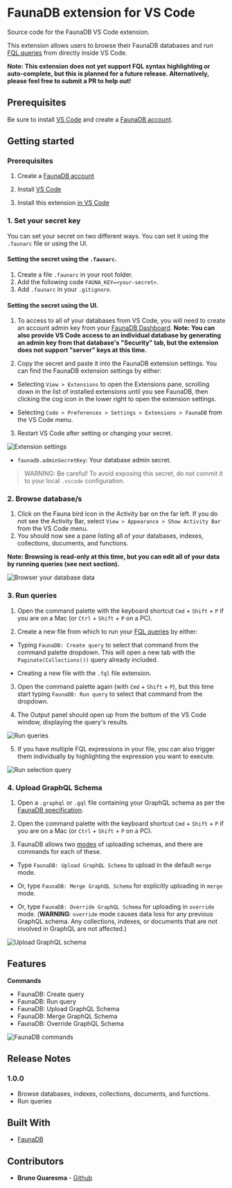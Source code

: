 # FaunaDB extension for VS Code

Source code for the FaunaDB VS Code extension.

This extension allows users to browse their FaunaDB databases and run [FQL queries](https://docs.fauna.com/fauna/current/api/fql/) from directly inside VS Code.

**Note: This extension does not yet support FQL syntax highlighting or auto-complete, but this is planned for a future release. Alternatively, please feel free to submit a PR to help out!**

## Prerequisites

Be sure to install [VS Code](https://code.visualstudio.com/Download) and create a [FaunaDB account](https://dashboard.fauna.com/accounts/register).

## Getting started

### Prerequisites

1. Create a [FaunaDB account](https://dashboard.fauna.com/accounts/register)

2. Install [VS Code](https://code.visualstudio.com/Download)

3. Install this extension [in VS Code](https://code.visualstudio.com/docs/editor/extension-gallery)

### 1. Set your secret key

You can set your secret on two different ways. You can set it using the `.faunarc` file or using the UI.

#### Setting the secret using the `.faunarc`.

1. Create a file `.faunarc` in your root folder.
2. Add the following code `FAUNA_KEY=<your-secret>`.
3. Add `.faunarc` in your `.gitignore`.

#### Setting the secret using the UI.

1. To access to all of your databases from VS Code, you will need to create an account admin key from your [FaunaDB Dashboard](https://dashboard.fauna.com/keys). **Note: You can also provide VS Code access to an individual database by generating an admin key from that database's "Security" tab, but the extension does not support "server" keys at this time.**

2. Copy the secret and paste it into the FaunaDB extension settings. You can find the FaunaDB extension settings by either:

- Selecting `View > Extensions` to open the Extensions pane, scrolling down in the list of installed extensions until you see FaunaDB, then clicking the cog icon in the lower right to open the extension settings.

- Selecting `Code > Preferences > Settings > Extensions > FaunaDB` from the VS Code menu.

3. Restart VS Code after setting or changing your secret.

![Extension settings](media/extension-settings.png)

- `faunadb.adminSecretKey`: Your database admin secret.

> WARNING: Be careful! To avoid exposing this secret, do not commit it to your local `.vscode` configuration.

### 2. Browse database/s

1. Click on the Fauna bird icon in the Activity bar on the far left. If you do not see the Activity Bar, select `View > Appearance > Show Activity Bar` from the VS Code menu.
2. You should now see a pane listing all of your databases, indexes, collections, documents, and functions.

**Note: Browsing is read-only at this time, but you can edit all of your data by running queries (see next section).**

![Browser your database data](media/browse-feature.png)

### 3. Run queries

1. Open the command palette with the keyboard shortcut `Cmd` + `Shift` + `P` if you are on a Mac (or `Ctrl` + `Shift` + `P` on a PC).

2. Create a new file from which to run your [FQL queries](https://docs.fauna.com/fauna/current/api/fql/) by either:

- Typing `FaunaDB: Create query` to select that command from the command palette dropdown. This will open a new tab with the `Paginate(Collections())` query already included.

- Creating a new file with the `.fql` file extension.

3. Open the command palette again (with `Cmd` + `Shift` + `P`), but this time start typing `FaunaDB: Run query` to select that command from the dropdown.

4. The Output panel should open up from the bottom of the VS Code window, displaying the query's results.

![Run queries](media/query-feature.gif)

5. If you have multiple FQL expressions in your file, you can also trigger them individually by highlighting the expression you want to execute.

![Run selection query](media/selection-query.gif)

### 4. Upload GraphQL Schema

1. Open a `.graphql` or `.gql` file containing your GraphQL schema as per the [FaunaDB specification](https://docs.fauna.com/fauna/current/api/graphql).

2. Open the command palette with the keyboard shortcut `Cmd` + `Shift` + `P` if you are on a Mac (or `Ctrl` + `Shift` + `P` on a PC).

3. FaunaDB allows two [modes](https://docs.fauna.com/fauna/current/api/graphql/endpoints#modes) of uploading schemas, and there are commands for each of these.

- Type `FaunaDB: Upload GraphQL Schema` to upload in the default `merge` mode.

- Or, type `FaunaDB: Merge GraphQL Schema` for explicitly uploading in `merge` mode.

- Or, type `FaunaDB: Override GraphQL Schema` for uploading in `override` mode. (**WARNING**: `override` mode causes data loss for any previous GraphQL schema. Any collections, indexes, or documents that are not involved in GraphQL are not affected.)

![Upload GraphQL schema](media/upload-schema-cmd.gif)

## Features

**Commands**

- FaunaDB: Create query
- FaunaDB: Run query
- FaunaDB: Upload GraphQL Schema
- FaunaDB: Merge GraphQL Schema
- FaunaDB: Override GraphQL Schema

![FaunaDB commands](media/fauna-commands.png)

## Release Notes

### 1.0.0

- Browse databases, indexes, collections, documents, and functions.
- Run queries

## Built With

- [FaunaDB](https://fauna.com/)

## Contributors

- **Bruno Quaresma** - [Github](https://github.com/BrunoQuaresma)
